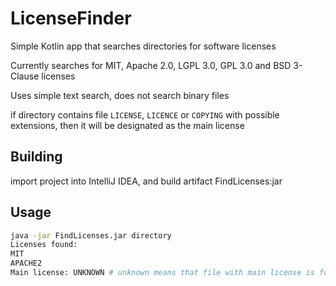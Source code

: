 # LicenseFinder

Simple Kotlin app that searches directories for software licenses

Currently searches for MIT, Apache 2.0, LGPL 3.0, GPL 3.0 and BSD 3-Clause licenses

Uses simple text search, does not search binary files

if directory contains file ``LICENSE``, ``LICENCE`` or ``COPYING`` with possible extensions, then it will be designated as the main license

## Building

import project into IntelliJ IDEA, and build artifact FindLicenses:jar

## Usage

```bash
java -jar FindLicenses.jar directory
Licenses found:
MIT
APACHE2
Main license: UNKNOWN # unknown means that file with main license is found, but the license is unknown to the app
```
